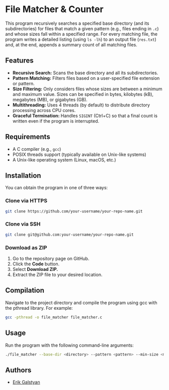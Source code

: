 # File Matcher & Counter

This program recursively searches a specified base directory (and its subdirectories) for files that match a given pattern (e.g., files ending in `.c`) and whose sizes fall within a specified range. For every matching file, the program writes a detailed listing (using `ls -lh`) to an output file (`res.txt`) and, at the end, appends a summary count of all matching files.

## Features

- **Recursive Search:** Scans the base directory and all its subdirectories.
- **Pattern Matching:** Filters files based on a user-specified file extension or pattern.
- **Size Filtering:** Only considers files whose sizes are between a minimum and maximum value. Sizes can be specified in bytes, kilobytes (kB), megabytes (MB), or gigabytes (GB).
- **Multithreading:** Uses 4 threads (by default) to distribute directory processing across CPU cores.
- **Graceful Termination:** Handles `SIGINT` (Ctrl+C) so that a final count is written even if the program is interrupted.

## Requirements

- A C compiler (e.g., `gcc`)
- POSIX threads support (typically available on Unix-like systems)
- A Unix-like operating system (Linux, macOS, etc.)

## Installation

You can obtain the program in one of three ways:

### Clone via HTTPS

```bash
git clone https://github.com/your-username/your-repo-name.git
```

### Clone via SSH

```bash
git clone git@github.com:your-username/your-repo-name.git
```
### Download as ZIP

1. Go to the repository page on GitHub.
2. Click the **Code** button.
3. Select **Download ZIP.**
4. Extract the ZIP file to your desired location.

## Compilation
Navigate to the project directory and compile the program using gcc with the pthread library. For example:
```bash
gcc -pthread -o file_matcher file_matcher.c
```
## Usage
Run the program with the following command-line arguments:

```bash
./file_matcher --base-dir <directory> --pattern <pattern> --min-size <min> --max-size <max>
```
## Authors
- [Erik Galstyan](https://github.com/Erik-Galstyan)

